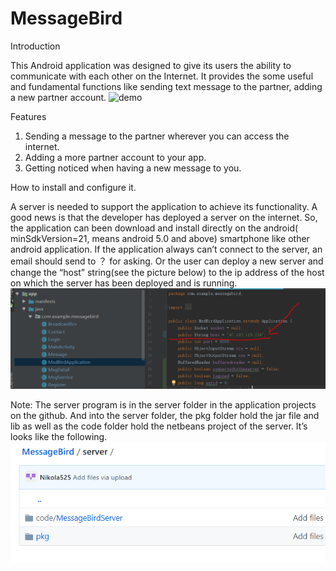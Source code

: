 # MessageBird

Introduction

  This Android application was designed to give its users the ability to communicate with each other on the Internet. It provides the some useful and fundamental functions like sending text message to the partner, adding a new partner account. 
  ![demo](display/demo.PNG)

Features

1.	Sending a message to the partner wherever you can access the internet.
2.	Adding a more partner account to your app.
3.	Getting noticed when having a new message to you.

How to install and configure it.

  A server is needed to support the application to achieve its functionality. A good news is that the developer has deployed a server on the internet. So, the application can been download and install directly on the android( minSdkVersion=21, means android 5.0 and above) smartphone like other android application. If the application always can’t connect to the server, an email should send to ？ for asking. Or the user can deploy a new server and change the “host” string(see the picture below) to the ip address of the host on which the server has been deployed and is running.
  ![ip](display/hostip.PNG)
 

Note:
  The server program is in the server folder in the application projects on the github. And into the server folder, the pkg folder hold the jar file and lib as well as the code folder hold the netbeans project of the server. It’s looks like the following. 
   ![svr](display/server.PNG)
 



